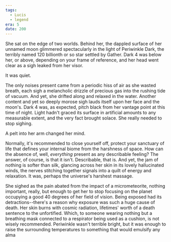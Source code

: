 ```yaml
---
tags:
  - Lucis
  - legend
era: 5
date: 200
---
```

She sat on the edge of two worlds. Behind her, the dappled surface of her unnamed moon glimmered spectacularly in the light of Periwinkle Dark, the terribly named 120 billionth or so star settled by Gather.  Dark 4 was below her, or above, depending on your frame of reference, and her head went clear as a sigh leaked from her visor. 

It was quiet. 

The only noises present came from a periodic hiss of air as she wasted breath, each sigh a melancholic drizzle of precious gas into the rushing tide of vacuum. And yet, she drifted along and relaxed in the water. Another content and yet so deeply morose sigh lauds itself upon her face and the moon's. Dark 4 was, as expected, pitch black from her vantage point at this time of night. Light hadn't graced its surface in artificial amounts to any measurable extent, and the very fact brought solace. She really needed to stop sighing. 

A pelt into her arm changed her mind. 

Normally, it's recommended to close yourself off, protect your sanctuary of life that defines your internal biome from the harshness of space. How can the absence of, well, *everything* present as any describable feeling? The answer, of course, is that it isn't. Describable, that is. And yet, the jam of nothing is softer than silk, glancing across her skin in its lovely hallucinated winds, the nerves stitching together signals into a quilt of energy and relaxation. It was, perhaps the universe's harshest massage. 

She sighed as the pain abated from the impact of a micrometeorite, nothing important, really, but enough to get her to stop focusing on the planet occupying a good 40 degrees of her field of vision. Being exposed had its detractions--there's a reason why exposure was such a huge cause of death. Her skin burns with cosmic radiation, lifetimes' worth of a death sentence to the unfortified. Which, to someone wearing nothing but a breathing mask connected to a respirator being used as a cushion, is not wisely recommended. Periwinkle wasn't terrible bright, but it was enough to raise the surrounding temperatures to something that would emulsify any alma 

